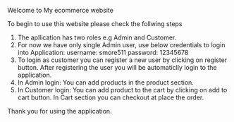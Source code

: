 Welcome to My ecommerce website

To begin to use this website please check the follwing steps

1. The apllication has two roles e.g Admin and Customer.
2. For now we have only single Admin user, use below credentials to login into Application:
    username: smore511
    password: 12345678
3. To login as customer you can register a new user by clicking on register button. After registering the user you will be automaticlly login to the application.
4. In Admin login:
   You can add products in the product section.
5. In Customer login:
   You can add product to the cart by clicking on add to cart button.
   In Cart section you can checkout at place the order.

Thank you for using the application.
